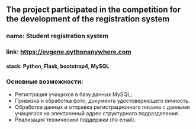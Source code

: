 ## The project participated in the competition for the development of the registration system

### name: Student registration system
### link: https://evgene.pythonanywhere.com
#### stack: Python, Flask, bootstrap4, MySQL

### Основные возможности:
* Регистрация учащихся в базу данных MySQL;
* Привязка и обработка фото, документа удостоверяющего личность.
* Обработка данных и отправка регистрационного письма с данными учащегося на электронный адрес структурного подразделения.
* Реализация технической поддержки (по email).
